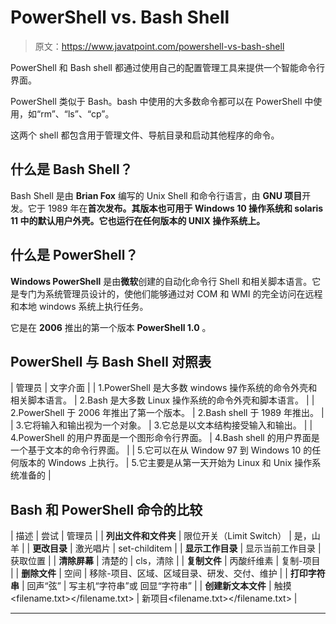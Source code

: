 # PowerShell vs. Bash Shell

> 原文：<https://www.javatpoint.com/powershell-vs-bash-shell>

PowerShell 和 Bash shell 都通过使用自己的配置管理工具来提供一个智能命令行界面。

PowerShell 类似于 Bash。bash 中使用的大多数命令都可以在 PowerShell 中使用，如“rm”、“ls”、“cp”。

这两个 shell 都包含用于管理文件、导航目录和启动其他程序的命令。

## 什么是 Bash Shell？

Bash Shell 是由 **Brian Fox** 编写的 Unix Shell 和命令行语言，由 **GNU 项目**开发。它于 1989 年在**首次发布。其版本也可用于 **Windows 10 操作系统**和 solaris 11 中的默认用户外壳。它也运行在任何版本的 **UNIX 操作系统**上。**

## 什么是 PowerShell？

**Windows PowerShell** 是由**微软**创建的自动化命令行 Shell 和相关脚本语言。它是专门为系统管理员设计的，使他们能够通过对 COM 和 WMI 的完全访问在远程和本地 windows 系统上执行任务。

它是在 **2006** 推出的第一个版本 **PowerShell 1.0** 。

## PowerShell 与 Bash Shell 对照表

| 管理员 | 文字介面 |
| 1.PowerShell 是大多数 windows 操作系统的命令外壳和相关脚本语言。 | 2.Bash 是大多数 Linux 操作系统的命令外壳和脚本语言。 |
| 2.PowerShell 于 2006 年推出了第一个版本。 | 2.Bash shell 于 1989 年推出。 |
| 3.它将输入和输出视为一个对象。 | 3.它总是以文本结构接受输入和输出。 |
| 4.PowerShell 的用户界面是一个图形命令行界面。 | 4.Bash shell 的用户界面是一个基于文本的命令行界面。 |
| 5.它可以在从 Window 97 到 Windows 10 的任何版本的 Windows 上执行。 | 5.它主要是从第一天开始为 Linux 和 Unix 操作系统准备的 |

## Bash 和 PowerShell 命令的比较

| 描述 | 尝试 | 管理员 |
| **列出文件和文件夹** | 限位开关（Limit Switch） | 是，山羊 |
| **更改目录** | 激光唱片 | set-childitem |
| **显示工作目录** | 显示当前工作目录 | 获取位置 |
| **清除屏幕** | 清楚的 | cls，清除 |
| **复制文件** | 丙酸纤维素 | 复制-项目 |
| **删除文件** | 空间 | 移除-项目、区域、区域目录、研发、交付、维护 |
| **打印字符串** | 回声“弦” | 写主机“字符串”或
回显“字符串” |
| **创建新文本文件** | 触摸<filename.txt></filename.txt> | 新项目<filename.txt></filename.txt> |

* * *